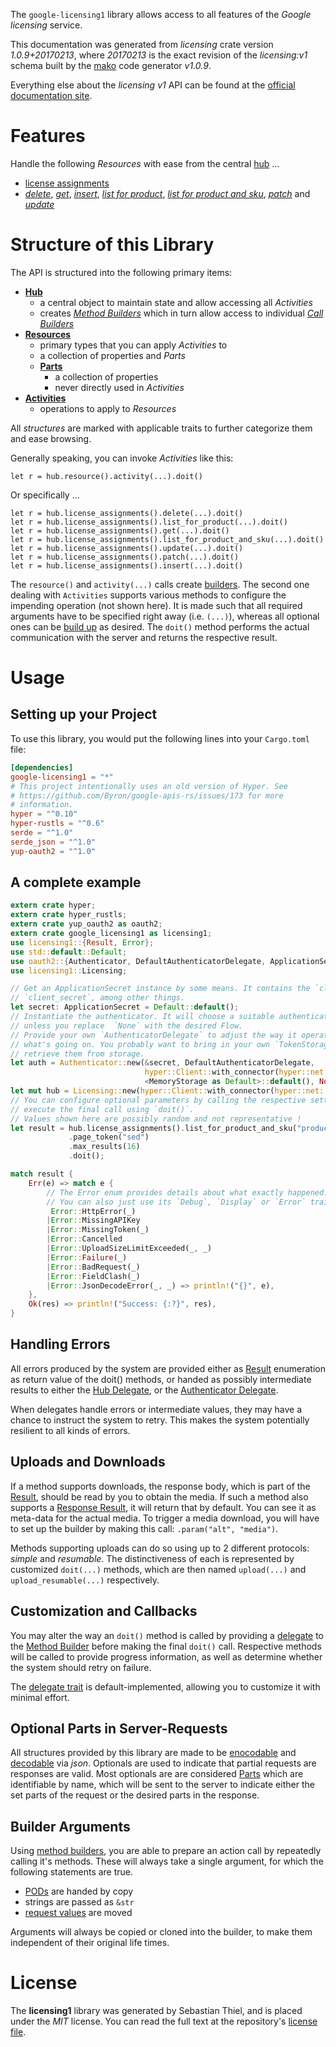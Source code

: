 <!---
DO NOT EDIT !
This file was generated automatically from 'src/mako/api/README.md.mako'
DO NOT EDIT !
-->
The `google-licensing1` library allows access to all features of the *Google licensing* service.

This documentation was generated from *licensing* crate version *1.0.9+20170213*, where *20170213* is the exact revision of the *licensing:v1* schema built by the [mako](http://www.makotemplates.org/) code generator *v1.0.9*.

Everything else about the *licensing* *v1* API can be found at the
[official documentation site](https://developers.google.com/google-apps/licensing/).
# Features

Handle the following *Resources* with ease from the central [hub](https://docs.rs/google-licensing1/1.0.9+20170213/google_licensing1/struct.Licensing.html) ... 

* [license assignments](https://docs.rs/google-licensing1/1.0.9+20170213/google_licensing1/struct.LicenseAssignment.html)
 * [*delete*](https://docs.rs/google-licensing1/1.0.9+20170213/google_licensing1/struct.LicenseAssignmentDeleteCall.html), [*get*](https://docs.rs/google-licensing1/1.0.9+20170213/google_licensing1/struct.LicenseAssignmentGetCall.html), [*insert*](https://docs.rs/google-licensing1/1.0.9+20170213/google_licensing1/struct.LicenseAssignmentInsertCall.html), [*list for product*](https://docs.rs/google-licensing1/1.0.9+20170213/google_licensing1/struct.LicenseAssignmentListForProductCall.html), [*list for product and sku*](https://docs.rs/google-licensing1/1.0.9+20170213/google_licensing1/struct.LicenseAssignmentListForProductAndSkuCall.html), [*patch*](https://docs.rs/google-licensing1/1.0.9+20170213/google_licensing1/struct.LicenseAssignmentPatchCall.html) and [*update*](https://docs.rs/google-licensing1/1.0.9+20170213/google_licensing1/struct.LicenseAssignmentUpdateCall.html)




# Structure of this Library

The API is structured into the following primary items:

* **[Hub](https://docs.rs/google-licensing1/1.0.9+20170213/google_licensing1/struct.Licensing.html)**
    * a central object to maintain state and allow accessing all *Activities*
    * creates [*Method Builders*](https://docs.rs/google-licensing1/1.0.9+20170213/google_licensing1/trait.MethodsBuilder.html) which in turn
      allow access to individual [*Call Builders*](https://docs.rs/google-licensing1/1.0.9+20170213/google_licensing1/trait.CallBuilder.html)
* **[Resources](https://docs.rs/google-licensing1/1.0.9+20170213/google_licensing1/trait.Resource.html)**
    * primary types that you can apply *Activities* to
    * a collection of properties and *Parts*
    * **[Parts](https://docs.rs/google-licensing1/1.0.9+20170213/google_licensing1/trait.Part.html)**
        * a collection of properties
        * never directly used in *Activities*
* **[Activities](https://docs.rs/google-licensing1/1.0.9+20170213/google_licensing1/trait.CallBuilder.html)**
    * operations to apply to *Resources*

All *structures* are marked with applicable traits to further categorize them and ease browsing.

Generally speaking, you can invoke *Activities* like this:

```Rust,ignore
let r = hub.resource().activity(...).doit()
```

Or specifically ...

```ignore
let r = hub.license_assignments().delete(...).doit()
let r = hub.license_assignments().list_for_product(...).doit()
let r = hub.license_assignments().get(...).doit()
let r = hub.license_assignments().list_for_product_and_sku(...).doit()
let r = hub.license_assignments().update(...).doit()
let r = hub.license_assignments().patch(...).doit()
let r = hub.license_assignments().insert(...).doit()
```

The `resource()` and `activity(...)` calls create [builders][builder-pattern]. The second one dealing with `Activities` 
supports various methods to configure the impending operation (not shown here). It is made such that all required arguments have to be 
specified right away (i.e. `(...)`), whereas all optional ones can be [build up][builder-pattern] as desired.
The `doit()` method performs the actual communication with the server and returns the respective result.

# Usage

## Setting up your Project

To use this library, you would put the following lines into your `Cargo.toml` file:

```toml
[dependencies]
google-licensing1 = "*"
# This project intentionally uses an old version of Hyper. See
# https://github.com/Byron/google-apis-rs/issues/173 for more
# information.
hyper = "^0.10"
hyper-rustls = "^0.6"
serde = "^1.0"
serde_json = "^1.0"
yup-oauth2 = "^1.0"
```

## A complete example

```Rust
extern crate hyper;
extern crate hyper_rustls;
extern crate yup_oauth2 as oauth2;
extern crate google_licensing1 as licensing1;
use licensing1::{Result, Error};
use std::default::Default;
use oauth2::{Authenticator, DefaultAuthenticatorDelegate, ApplicationSecret, MemoryStorage};
use licensing1::Licensing;

// Get an ApplicationSecret instance by some means. It contains the `client_id` and 
// `client_secret`, among other things.
let secret: ApplicationSecret = Default::default();
// Instantiate the authenticator. It will choose a suitable authentication flow for you, 
// unless you replace  `None` with the desired Flow.
// Provide your own `AuthenticatorDelegate` to adjust the way it operates and get feedback about 
// what's going on. You probably want to bring in your own `TokenStorage` to persist tokens and
// retrieve them from storage.
let auth = Authenticator::new(&secret, DefaultAuthenticatorDelegate,
                              hyper::Client::with_connector(hyper::net::HttpsConnector::new(hyper_rustls::TlsClient::new())),
                              <MemoryStorage as Default>::default(), None);
let mut hub = Licensing::new(hyper::Client::with_connector(hyper::net::HttpsConnector::new(hyper_rustls::TlsClient::new())), auth);
// You can configure optional parameters by calling the respective setters at will, and
// execute the final call using `doit()`.
// Values shown here are possibly random and not representative !
let result = hub.license_assignments().list_for_product_and_sku("productId", "skuId", "customerId")
             .page_token("sed")
             .max_results(16)
             .doit();

match result {
    Err(e) => match e {
        // The Error enum provides details about what exactly happened.
        // You can also just use its `Debug`, `Display` or `Error` traits
         Error::HttpError(_)
        |Error::MissingAPIKey
        |Error::MissingToken(_)
        |Error::Cancelled
        |Error::UploadSizeLimitExceeded(_, _)
        |Error::Failure(_)
        |Error::BadRequest(_)
        |Error::FieldClash(_)
        |Error::JsonDecodeError(_, _) => println!("{}", e),
    },
    Ok(res) => println!("Success: {:?}", res),
}

```
## Handling Errors

All errors produced by the system are provided either as [Result](https://docs.rs/google-licensing1/1.0.9+20170213/google_licensing1/enum.Result.html) enumeration as return value of 
the doit() methods, or handed as possibly intermediate results to either the 
[Hub Delegate](https://docs.rs/google-licensing1/1.0.9+20170213/google_licensing1/trait.Delegate.html), or the [Authenticator Delegate](https://docs.rs/yup-oauth2/*/yup_oauth2/trait.AuthenticatorDelegate.html).

When delegates handle errors or intermediate values, they may have a chance to instruct the system to retry. This 
makes the system potentially resilient to all kinds of errors.

## Uploads and Downloads
If a method supports downloads, the response body, which is part of the [Result](https://docs.rs/google-licensing1/1.0.9+20170213/google_licensing1/enum.Result.html), should be
read by you to obtain the media.
If such a method also supports a [Response Result](https://docs.rs/google-licensing1/1.0.9+20170213/google_licensing1/trait.ResponseResult.html), it will return that by default.
You can see it as meta-data for the actual media. To trigger a media download, you will have to set up the builder by making
this call: `.param("alt", "media")`.

Methods supporting uploads can do so using up to 2 different protocols: 
*simple* and *resumable*. The distinctiveness of each is represented by customized 
`doit(...)` methods, which are then named `upload(...)` and `upload_resumable(...)` respectively.

## Customization and Callbacks

You may alter the way an `doit()` method is called by providing a [delegate](https://docs.rs/google-licensing1/1.0.9+20170213/google_licensing1/trait.Delegate.html) to the 
[Method Builder](https://docs.rs/google-licensing1/1.0.9+20170213/google_licensing1/trait.CallBuilder.html) before making the final `doit()` call. 
Respective methods will be called to provide progress information, as well as determine whether the system should 
retry on failure.

The [delegate trait](https://docs.rs/google-licensing1/1.0.9+20170213/google_licensing1/trait.Delegate.html) is default-implemented, allowing you to customize it with minimal effort.

## Optional Parts in Server-Requests

All structures provided by this library are made to be [enocodable](https://docs.rs/google-licensing1/1.0.9+20170213/google_licensing1/trait.RequestValue.html) and 
[decodable](https://docs.rs/google-licensing1/1.0.9+20170213/google_licensing1/trait.ResponseResult.html) via *json*. Optionals are used to indicate that partial requests are responses 
are valid.
Most optionals are are considered [Parts](https://docs.rs/google-licensing1/1.0.9+20170213/google_licensing1/trait.Part.html) which are identifiable by name, which will be sent to 
the server to indicate either the set parts of the request or the desired parts in the response.

## Builder Arguments

Using [method builders](https://docs.rs/google-licensing1/1.0.9+20170213/google_licensing1/trait.CallBuilder.html), you are able to prepare an action call by repeatedly calling it's methods.
These will always take a single argument, for which the following statements are true.

* [PODs][wiki-pod] are handed by copy
* strings are passed as `&str`
* [request values](https://docs.rs/google-licensing1/1.0.9+20170213/google_licensing1/trait.RequestValue.html) are moved

Arguments will always be copied or cloned into the builder, to make them independent of their original life times.

[wiki-pod]: http://en.wikipedia.org/wiki/Plain_old_data_structure
[builder-pattern]: http://en.wikipedia.org/wiki/Builder_pattern
[google-go-api]: https://github.com/google/google-api-go-client

# License
The **licensing1** library was generated by Sebastian Thiel, and is placed 
under the *MIT* license.
You can read the full text at the repository's [license file][repo-license].

[repo-license]: https://github.com/Byron/google-apis-rsblob/master/LICENSE.md
